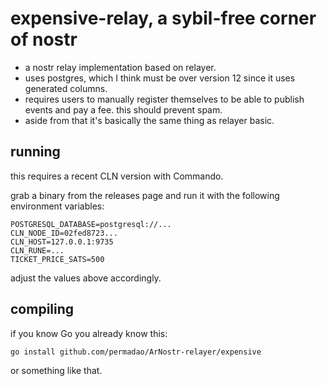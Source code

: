 expensive-relay, a sybil-free corner of nostr
=============================================

  - a nostr relay implementation based on relayer.
  - uses postgres, which I think must be over version 12 since it uses generated columns.
  - requires users to manually register themselves to be able to publish events and pay a fee. this should prevent spam.
  - aside from that it's basically the same thing as relayer basic.

running
-------

this requires a recent CLN version with Commando.

grab a binary from the releases page and run it with the following environment variables:

    POSTGRESQL_DATABASE=postgresql://...
    CLN_NODE_ID=02fed8723...
    CLN_HOST=127.0.0.1:9735
    CLN_RUNE=...
    TICKET_PRICE_SATS=500

adjust the values above accordingly.

compiling
---------

if you know Go you already know this:

    go install github.com/permadao/ArNostr-relayer/expensive

or something like that.
